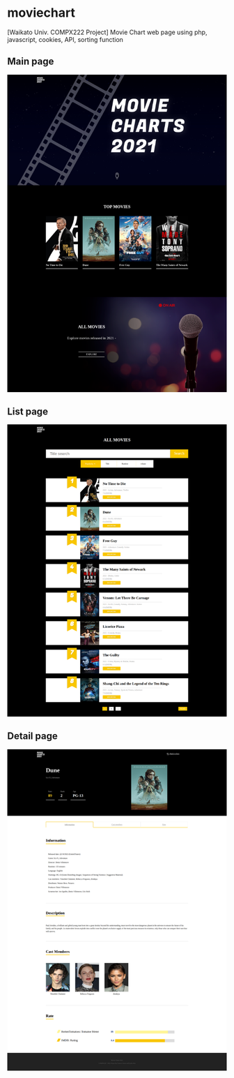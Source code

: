 # moviechart
[Waikato Univ. COMPX222 Project] Movie Chart web page using php, javascript, cookies, API, sorting function


<h2>Main page</h2>
<img src="images/compx222_movieChart_main.png">
<br>
<h2>List page</h2>
<img src="images/compx222_movieChart_list.png">
<br>
<h2>Detail page</h2>
<img src="images/compx222_movieChart_detail.png">
